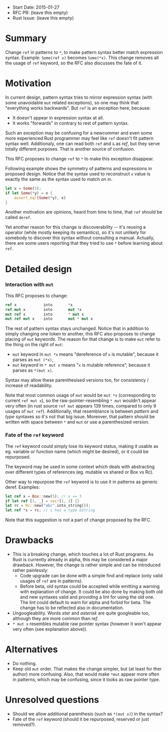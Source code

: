 - Start Date: 2015-01-27
- RFC PR: (leave this empty)
- Rust Issue: (leave this empty)

# Summary

Change `ref` in patterns to `*`, to make pattern syntax better match expression syntax.
Example: `Some(ref x)` becomes `Some(*x)`.
This change removes all the usage of `ref` keyword,
so the RFC also discusses the fate of it.

# Motivation

In current design, pattern syntax tries to mirror expression syntax
(with some unavoidable `mut` related exceptions), so one may think that
"everything works backwards". But `ref` is an exception here, because:

* It doesn't appear in expression syntax at all.
* It works "forwards" in contrary to rest of pattern syntax.

Such an exception may be confusing for a newcommer and even
some more experienced Rust programmer may feel like `ref` doesn't fit pattern syntax well.
Additionaly, one can read both `ref` and `&` as *ref*, but they serve totally different purposes.
That is another source of confusion.

This RFC proposes to change `ref` to `*` to make this exception disappear.

Following example shows the symmetry of patterns and expressions in proposed design.
Notice that
the syntax used to reconstruct `x` value is exactly the same as the syntax used to match on in.

```rust
let x = Some(5);
if let Some(*y) = x {
    assert_eq!(Some(*y), x)
}
```

Another motivation are opinions, heard from time to time, that `ref` should be called `deref`.

Yet another reason for this change is discoverability -- it's reusing a operator
(while mostly keeping its semantics),
so it's not unlikely for somebody to discover this syntax without consulting a manual.
Actually, there are some users reporting that they tried to use `*` before learning about `ref`.

# Detailed design

### Interaction with `mut`

This RFC proposes to change:

```rust
ref x            into       *x
ref mut x        into       mut *x
mut ref x        into       * mut x
mut ref mut x    into       mut * mut x
```

The rest of pattern syntax stays unchanged.
Notice that in addition to simply changing one token to another,
this RFC also proposes to change placing of `mut` keywords.
The reason for that change is to make `mut` refer to the
thing on the right of `mut`:

* `mut` keyword in `mut *x` means "dereference of `x` is mutable", because it parses as `mut (*x)`,
* `mut` keyword in `* mut x` means "`x` is mutable reference", because it parses as `*(mut x)`.

Syntax may allow these parenthesised versions too, for consistency / increase of readability.

Note that most common usage of `mut` would be `mut *x` (corresponding to current `ref mut x`),
so the raw-pointer-resembling `* mut` wouldn't appear very often
(in rust source `ref mut` appears 139 times, compared to only 9 usages of `mut ref`).
Additionally, that resemblance is between *pattern* and *type* syntaxes so it's not that big issue.
Moreover, that pattern should be written with space between `*` and `mut` or use a parenthesized version.

### Fate of the `ref` keyword

The `ref` keyword could simply lose its keyword status,
making it usable as eg. variable or function name
(which might be desired), or it could be repurposed.

The keyword may be used in some context which deals with
abstracting over different types of references (eg. mutable vs shared or Box vs Rc).

Other way to repurpose the `ref` keyword is to use it in patterns
as generic deref. Examples:

```rust
let ref x = Box::new(5); // x == 5
if let ref [1, _] = vec![1, 2] {}
let rc = Rc::new("abc".into_string());
let ref *s = rc; // s has a type &String
```

Note that this suggestion is not a part of change proposed by the RFC.

# Drawbacks

* This is a breaking change, which touches a lot of Rust programs. As Rust is currently already
  in alpha, this may be considered a major drawback. However, the change is rather simple
  and can be introduced rather painlessly:
    * Code upgrade can be done with a simple find and replace (only valid usages of `ref` are in patterns).
    * Before beta, old syntax could be accepted while emitting a warning with explanation of change.
      It could be also done by making both old and new syntaxes valid and providing a lint for using
      the old one. The lint could default to warn for alpha and forbid for beta.
  The change has to be reflected also in documentation.
* Ungoogleability. Words *star* and *asterisk* are quite googleable too, although they are more common than *ref*.
* `* mut x` resembles mutable raw pointer syntax (however it won't appear very often (see explanation above)).

# Alternatives

* Do nothing.
* Keep old `mut` order. That makes the change simpler, but (at least for ther author) more confusing.
  Also, that would make `*mut` appear more often in patterns, which may be confusing, since
  it looks as raw pointer type.

# Unresolved questions

* Should we allow additional parenthesis (such as `*(mut x)`) in the syntax?
* Fate of the `ref` keyword (should it be repurposed, reserved or just removed?).
